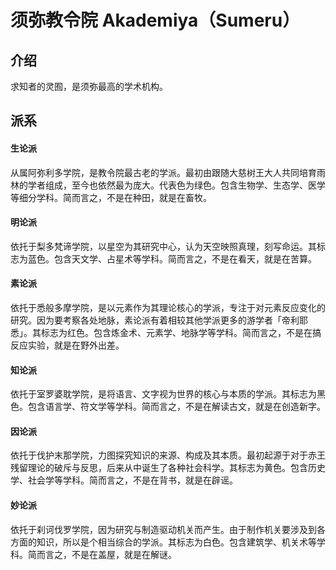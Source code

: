 # 须弥教令院 Akademiya（Sumeru）

## 介绍

求知者的灵囿，是须弥最高的学术机构。

## 派系

#### 生论派
从属阿弥利多学院，是教令院最古老的学派。最初由跟随大慈树王大人共同培育雨林的学者组成，至今也依然最为庞大。代表色为绿色。包含生物学、生态学、医学等细分学科。简而言之，不是在种田，就是在畜牧。
#### 明论派
依托于梨多梵谛学院，以星空为其研究中心，认为天空映照真理，刻写命运。其标志为蓝色。包含天文学、占星术等学科。简而言之，不是在看天，就是在苦算。
#### 素论派
依托于悉般多摩学院，是以元素作为其理论核心的学派，专注于对元素反应变化的研究。因为要考察各处地脉，素论派有着相较其他学派更多的游学者「帝利耶悉」。其标志为红色。包含炼金术、元素学、地脉学等学科。简而言之，不是在搞反应实验，就是在野外出差。
#### 知论派
依托于室罗婆耽学院，是将语言、文字视为世界的核心与本质的学派。其标志为黑色。包含语言学、符文学等学科。简而言之，不是在解读古文，就是在创造新字。
#### 因论派
依托于伐护末那学院，力图探究知识的来源、构成及其本质。最初起源于对于赤王残留理论的破斥与反思，后来从中诞生了各种社会科学。其标志为黄色。包含历史学、社会学等学科。简而言之，不是在背书，就是在辟谣。
#### 妙论派
依托于刹诃伐罗学院，因为研究与制造驱动机关而产生。由于制作机关要涉及到各方面的知识，所以是个相当综合的学派。其标志为白色。包含建筑学、机关术等学科。简而言之，不是在盖屋，就是在解谜。
